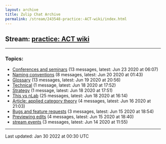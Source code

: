 ```yaml
---
layout: archive
title: Zulip Chat Archive
permalink: /stream/243548-practice:-ACT-wiki/index.html
---
```


## Stream: [practice: ACT wiki](https://mattecapu.github.io/ct-zulip-archive/stream/243548-practice:-ACT-wiki/index.html)
---

### Topics:

* [Conferences and seminars](topic/Conferences.20and.20seminars.html) (13 messages, latest: Jun 23 2020 at 06:07)
* [Naming conventions](topic/Naming.20conventions.html) (8 messages, latest: Jun 20 2020 at 01:43)
* [Glossary](topic/Glossary.html) (13 messages, latest: Jun 19 2020 at 20:56)
* [Technical](topic/Technical.html) (1 message, latest: Jun 18 2020 at 17:52)
* [Strategy](topic/Strategy.html) (1 message, latest: Jun 18 2020 at 17:51)
* [This vs nLab](topic/This.20vs.20nLab.html) (25 messages, latest: Jun 18 2020 at 16:14)
* [Article: applied category theory](topic/Article.3A.20applied.20category.20theory.html) (4 messages, latest: Jun 16 2020 at 21:03)
* [Bugs and feature requests](topic/Bugs.20and.20feature.20requests.html) (3 messages, latest: Jun 15 2020 at 18:54)
* [Previewing edits](topic/Previewing.20edits.html) (4 messages, latest: Jun 15 2020 at 18:40)
* [stream events](topic/stream.20events.html) (3 messages, latest: Jun 14 2020 at 11:55)

<hr><p>Last updated: Jan 30 2022 at 00:30 UTC</p>